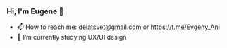 ### Hi, I'm Eugene 👋
- 📫 How to reach me: delatsvet@gmail.com or https://t.me/Evgeny_Ani
- 🌱 I’m currently studying UX/UI design
<!--
**Eugene-Ani/Eugene-Ani** is a ✨ _special_ ✨ repository because its `README.md` (this file) appears on your GitHub profile.

Here are some ideas to get you started:

- 🔭 I’m currently working on ...
- 🌱 I’m currently learning ...
- 👯 I’m looking to collaborate on ...
- 🤔 I’m looking for help with ...
- 💬 Ask me about ...>
- 📫 How to reach me: delatsvet@gmail.com
<- 😄 Pronouns: ...
- ⚡ Fun fact: ...
-->

